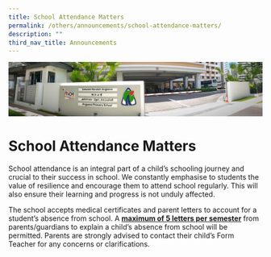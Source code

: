 ```yaml
---
title: School Attendance Matters
permalink: /others/announcements/school-attendance-matters/
description: ""
third_nav_title: Announcements
---
```



![](/images/About%20Us.jpg)

School Attendance Matters
=========================

School attendance is an integral part of a child’s schooling journey and crucial to their success in school. We constantly emphasise to students the value of resilience and encourage them to attend school regularly. This will also ensure their learning and progress is not unduly affected.

  

The school accepts medical certificates and parent letters to account for a student’s absence from school. A <u><b>maximum of 5 letters per semester</b></u> from parents/guardians to explain a child’s absence from school will be permitted. Parents are strongly advised to contact their child’s Form Teacher for any concerns or clarifications.
